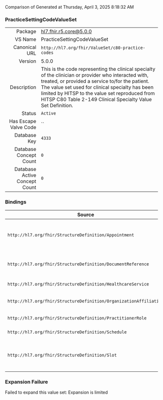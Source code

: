 Comparison of 
Generated at Thursday, April 3, 2025 8:18:32 AM

### PracticeSettingCodeValueSet

|      |     |
| ---: | --- |
| Package | hl7.fhir.r5.core@5.0.0 |
| VS Name | PracticeSettingCodeValueSet |
| Canonical URL | `http://hl7.org/fhir/ValueSet/c80-practice-codes` |
| Version | 5.0.0 |
| Description | This is the code representing the clinical specialty of the clinician or provider who    interacted with, treated, or provided a service to/for the patient. The value set used    for clinical specialty has been limited by HITSP to the value set reproduced from HITSP    C80 Table 2-149 Clinical Specialty Value Set Definition. |
| Status | `Active` |
| Has Escape Valve Code | `` |
| Database Key | `4333` |
| Database Concept Count | `0` |
| Database Active Concept Count | `0` |
### Bindings

| Source | Element | Binding | Strength | Element Short |
| ------ | ------- | ------- | -------- | ------------- |
| `http://hl7.org/fhir/StructureDefinition/Appointment` | `Appointment.specialty` | `http://hl7.org/fhir/ValueSet/c80-practice-codes` | `Preferred` | The specialty of a practitioner that would be required to perform the service requested in this appointment |
| `http://hl7.org/fhir/StructureDefinition/DocumentReference` | `DocumentReference.practiceSetting` | `http://hl7.org/fhir/ValueSet/c80-practice-codes` | `Example` | Additional details about where the content was created (e.g. clinical specialty) |
| `http://hl7.org/fhir/StructureDefinition/HealthcareService` | `HealthcareService.specialty` | `http://hl7.org/fhir/ValueSet/c80-practice-codes` | `Preferred` | Specialties handled by the HealthcareService |
| `http://hl7.org/fhir/StructureDefinition/OrganizationAffiliation` | `OrganizationAffiliation.specialty` | `http://hl7.org/fhir/ValueSet/c80-practice-codes` | `Preferred` | Specific specialty of the participatingOrganization in the context of the role |
| `http://hl7.org/fhir/StructureDefinition/PractitionerRole` | `PractitionerRole.specialty` | `http://hl7.org/fhir/ValueSet/c80-practice-codes` | `Preferred` | Specific specialty of the practitioner |
| `http://hl7.org/fhir/StructureDefinition/Schedule` | `Schedule.specialty` | `http://hl7.org/fhir/ValueSet/c80-practice-codes` | `Preferred` | Type of specialty needed |
| `http://hl7.org/fhir/StructureDefinition/Slot` | `Slot.specialty` | `http://hl7.org/fhir/ValueSet/c80-practice-codes` | `Preferred` | The specialty of a practitioner that would be required to perform the service requested in this appointment |

### Expansion Failure

Failed to expand this value set: Expansion is limited
